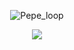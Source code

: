 <div align=center>

![Pepe_loop](https://github.com/pxpcorn/pxpcorn/assets/43969236/80b5cedd-c6fb-4271-84e1-934dd06896c0)

[![](https://dcbadge.limes.pink/api/server/autismcrew)](https://discord.gg/autismcrew)
</div>
